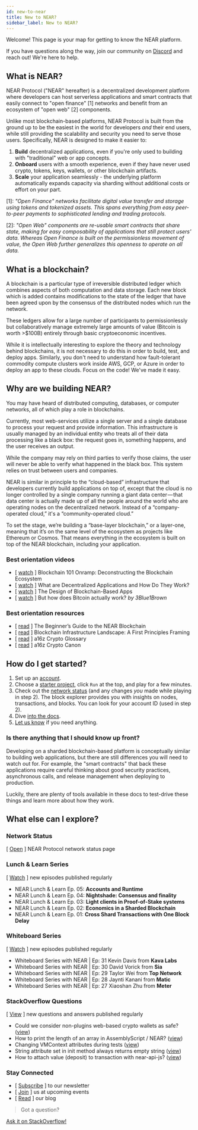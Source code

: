 ```yaml
---
id: new-to-near
title: New to NEAR?
sidebar_label: New to NEAR?
---
```


Welcome! This page is your map for getting to know the NEAR platform.

If you have questions along the way, join our community on [Discord](http://near.chat/) and reach out! We're here to help.

## What is NEAR?

NEAR Protocol ("NEAR" hereafter) is a decentralized development platform where developers can host serverless applications and smart contracts that easily connect to "open finance" [1] networks and benefit from an ecosystem of "open web" [2] components.

Unlike most blockchain-based platforms, NEAR Protocol is built from the ground up to be the easiest in the world for developers _and_ their end users, while still providing the scalability and security you need to serve those users.  Specifically, NEAR is designed to make it easier to:

1. **Build** decentralized applications, even if you're only used to building with "traditional" web or app concepts.
2. **Onboard** users with a smooth experience, even if they have never used crypto, tokens, keys, wallets, or other blockchain artifacts.
3. **Scale** your application seamlessly - the underlying platform automatically expands capacity via sharding without additional costs or effort on your part.

[1]: *"Open Finance" networks facilitate digital value transfer and storage using tokens and tokenized assets.  This spans everything from easy peer-to-peer payments to sophisticated lending and trading protocols.*

[2]: *"Open Web" components are re-usable smart contracts that share state, making for easy composability of applications that still protect users' data. Whereas Open Finance is built on the permissionless movement of value, the Open Web further generalizes this openness to operate on all data.*

## What is a blockchain?

A blockchain is a particular type of irreversible distributed ledger which combines aspects of both computation and data storage. Each new block which is added contains modifications to the state of the ledger that have been agreed upon by the consensus of the distributed nodes which run the network.  

These ledgers allow for a large number of participants to permissionlessly but collaboratively manage extremely large amounts of value (Bitcoin is worth >$100B) entirely through basic cryptoeconomic incentives.

While it is intellectually interesting to explore the theory and technology behind blockchains, it is not necessary to do this in order to build, test, and deploy apps. Similarly, you don't need to understand how fault-tolerant commodity compute clusters work inside AWS, GCP, or Azure in order to deploy an app to these clouds. Focus on the code! We've made it easy.

## Why are we building NEAR?

You may have heard of distributed computing, databases, or computer networks, all of which play a role in blockchains.

Currently, most web-services utilize a single server and a single database to process your request and provide information. This infrastructure is usually managed by an individual entity who treats all of their data processing like a black box: the request goes in, something happens, and the user receives an output.

While the company may rely on third parties to verify those claims, the user will never be able to verify what happened in the black box. This system relies on trust between users and companies.

NEAR is similar in principle to the “cloud-based” infrastructure that developers currently build applications on top of, except that the cloud is no longer controlled by a single company running a giant data center — that data center is actually made up of all the people around the world who are operating nodes on the decentralized network. Instead of a “company-operated cloud,” it's a “community-operated cloud.”

To set the stage, we’re building a “base-layer blockchain,” or a layer-one, meaning that it’s on the same level of the ecosystem as projects like Ethereum or Cosmos. That means everything in the ecosystem is built on top of the NEAR blockchain, including your application.

### Best orientation videos

- [ [watch](https://www.youtube.com/watch?v=Y21YtLzGbH0&feature=youtu.b&t=2656) ] Blockchain 101 Onramp: Deconstructing the Blockchain Ecosystem
- [ [watch](https://www.youtube.com/watch?v=Gd-aNfDqgQY&feature=youtu.be&t=1100) ] What are Decentralized Applications and How Do They Work?
- [ [watch](https://www.youtube.com/watch?v=Y21YtLzGbH0&feature=youtu.b&t=2656) ] The Design of Blockchain-Based Apps
- [ [watch](https://www.youtube.com/watch?v=bBC-nXj3Ng4) ] But how does Bitcoin actually work? *by 3Blue1Brown*

### Best orientation resources

- [ [read](https://near.org/blog/the-beginners-guide-to-the-near-blockchain/) ] The Beginner’s Guide to the NEAR Blockchain
- [ [read](https://medium.com/@trentmc0/blockchain-infrastructure-landscape-a-first-principles-framing-92cc5549bafe) ] Blockchain Infrastructure Landscape: A First Principles Framing
- [ [read](https://a16z.com/2019/11/08/crypto-glossary/) ] a16z Crypto Glossary
- [ [read](https://a16z.com/2018/02/10/crypto-readings-resources/) ] a16z Crypto Canon


## How do I get started?

1. Set up an [account](https://wallet.testnet.near.org/).
2. Choose a [starter project](http://near.dev/), click `Run` at the top, and play for a few minutes.
3. Check out the [network status](http://explorer.testnet.near.org) (and any changes *you* made while playing in step 2). The block explorer provides you with insights on nodes, transactions, and blocks. You can look for your account ID (used in step 2).
4. Dive [into the docs](https://docs.near.org).
5. [Let us know](http://near.chat) if you need anything.


### Is there anything that I should know up front?

Developing on a sharded blockchain-based platform is conceptually similar to building web applications, but there are still differences you will need to watch out for.  For example, the "smart contracts" that back these applications require careful thinking about good security practices, asynchronous calls, and release management when deploying to production.

Luckily, there are plenty of tools available in these docs to test-drive these things and learn more about how they work.


## What else can I explore?

### Network Status

[ [Open](https://nearprotocol.statuspal.io/) ] NEAR Protocol network status page

### Lunch & Learn Series

[ [Watch](https://www.youtube.com/watch?v=mhJXsOKoSdg&list=PL9tzQn_TEuFW_t9QDzlQJZpEQnhcZte2y) ] new episodes published regularly

- NEAR Lunch & Learn Ep. 05: **Accounts and Runtime**
- NEAR Lunch & Learn Ep. 04: **Nightshade: Consensus and finality**
- NEAR Lunch & Learn Ep. 03: **Light clients in Proof-of-Stake systems**
- NEAR Lunch & Learn Ep. 02: **Economics in a Sharded Blockchain**
- NEAR Lunch & Learn Ep. 01: **Cross Shard Transactions with One Block Delay**

### Whiteboard Series

[ [Watch](https://www.youtube.com/playlist?list=PL9tzQn_TEuFWweVbfTbaedFdwVrvaYPq4) ] new episodes published regularly

- Whiteboard Series with NEAR | Ep: 31 Kevin Davis from **Kava Labs**
- Whiteboard Series with NEAR | Ep: 30 David Vorick from **Sia**
- Whiteboard Series with NEAR | Ep: 29 Taylor Wei from **Top Network**
- Whiteboard Series with NEAR | Ep: 28 Jaynti Kanani from **Matic**
- Whiteboard Series with NEAR | Ep: 27 Xiaoshan Zhu from **Meter**

### StackOverflow Questions

[ [View](https://stackoverflow.com/tags/nearprotocol) ] new questions and answers published regularly

- Could we consider non-plugins web-based crypto wallets as safe? ([view](https://stackoverflow.com/questions/59165184/could-we-consider-non-plugins-web-based-crypto-wallets-as-safe))
- How to print the length of an array in AssemblyScript / NEAR? ([view](https://stackoverflow.com/questions/57897731/how-to-print-the-length-of-an-array-in-assemblyscript-near))
- Changing VMContext attributes during tests ([view](https://stackoverflow.com/questions/58956740/changing-vmcontext-attributes-during-tests))
- String attribute set in init method always returns empty string ([view](https://stackoverflow.com/questions/58659873/string-attribute-set-in-init-method-always-returns-empty-string))
- How to attach value (deposit) to transaction with near-api-js? ([view](https://stackoverflow.com/questions/57904221/how-to-attach-value-deposit-to-transaction-with-near-api-js))



### Stay Connected

- [ [Subscribe](https://near.org/newsletter) ] to our newsletter
- [ [Join](https://near.org/events/) ] us at upcoming events
- [ [Read](https://near.org/blog/) ] our blog

>Got a question?
<a href="https://stackoverflow.com/questions/tagged/nearprotocol">
  <h8>Ask it on StackOverflow!</h8></a>
